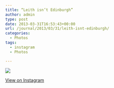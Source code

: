 ```yaml
---
title: “Leith isn’t Edinburgh”
author: admin
type: post
date: 2013-03-31T16:53:43+00:00
url: /journal/2013/03/31/leith-isnt-edinburgh/
categories:
  - Photos
tags:
  - instagram
  - Photos

---
```

![][1]

<p class="view-instagram">
  <a href="http://instagram.com/p/Xh3_DXqlj7/">View on Instagram</a>
</p>

 [1]: http://lobban.org/wordpress//HLIC/b578078c0e9d44327c50b7dd5434117e.jpg